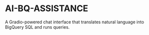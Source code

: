 # AI-BQ-ASSISTANCE
A Gradio-powered chat interface that translates natural language into BigQuery SQL and runs queries.
